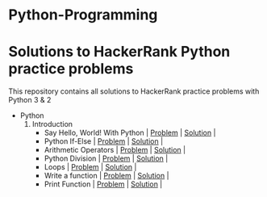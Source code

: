 # Python-Programming

# Solutions to HackerRank Python practice problems
This repository contains all solutions to HackerRank practice problems with Python 3 & 2

- Python
    01. Introduction
        - Say Hello, World! With Python | [Problem](https://www.hackerrank.com/challenges/py-hello-world/problem) | [Solution](https://github.com/sahiljanbandhu/Python-Programming/blob/master/Introduction/Say%20Hello%2C%20World!%20With%20Python/Solution.py) |
        - Python If-Else | [Problem](https://www.hackerrank.com/challenges/py-if-else/problem) | [Solution](https://github.com/sahiljanbandhu/Python-Programming/blob/master/Introduction/Python%20If-Else/Solution.py) |
        - Arithmetic Operators | [Problem](https://www.hackerrank.com/challenges/python-arithmetic-operators/submissions/code/70402456) | [Solution](https://github.com/sahiljanbandhu/Python-Programming/blob/master/Introduction/Arithmetic%20Operators/Solution.py) |
        - Python Division | [Problem](https://www.hackerrank.com/challenges/python-division/problem) | [Solution](https://github.com/sahiljanbandhu/Python-Programming/blob/master/Introduction/Python%20Division/Solution.py) |
        - Loops | [Problem](https://www.hackerrank.com/challenges/python-loops/problem) | [Solution](https://github.com/sahiljanbandhu/Python-Programming/blob/master/Introduction/Loops/Solution.py) |
        - Write a function | [Problem](https://www.hackerrank.com/challenges/write-a-function/problem) | [Solution](https://github.com/sahiljanbandhu/Python-Programming/blob/master/Introduction/Write%20a%20function/Solution.py) |
        - Print Function | [Problem](https://www.hackerrank.com/challenges/python-print/problem) | [Solution](https://github.com/sahiljanbandhu/Python-Programming/blob/master/Introduction/Print%20Function/Solution.py) | 

